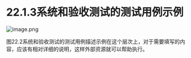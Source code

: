 # 22.1.3系统和验收测试的测试用例示例

![image.png](https://static.aiwriter.net/oG3nbKxibYYPA3NySvuJdo/6YX6xUCHUK7sKqkj9rAMv8/ocqzdQh4hCYYy2Wwurmfyj)

图22.2系统和验收测试的测试用例描述示例在这个层次上，对于需要填写的内容，应该有相对详细的说明，这样外部资源就可以帮助执行。
